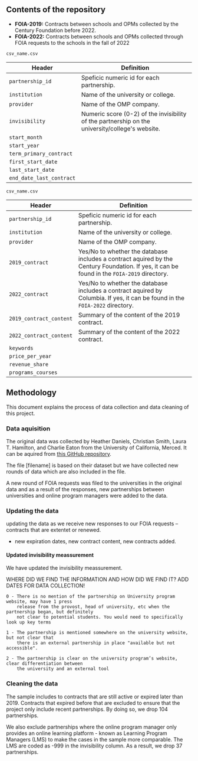 
## Contents of the repository

- **FOIA-2019:** Contracts between schools and OPMs collected by the Century Foundation before 2022. 
- **FOIA-2022:** Contracts between schools and OPMs collected through FOIA requests to the schools in the fall of 2022

`csv_name.csv`

| Header         | Definition |
|----------------|------------|
|`partnership_id`|Speficic numeric id for each partnership.|
|`institution`   |Name of the university or college.|
|`provider`      |Name of the OMP company.|
|`invisibility`  |Numeric score (0-2) of the invisibility of the partnership on the university/college's website.|
|`start_month`   | |
|`start_year`    | |
|`term_primary_contract`| |
|`first_start_date`| |
|`last_start_date`| |
|`end_date_last_contract`| |

`csv_name.csv`

| Header         | Definition |
|----------------|------------|
|`partnership_id`|Speficic numeric id for each partnership.|
|`institution`   |Name of the university or college.|
|`provider`      |Name of the OMP company.|
|`2019_contract`  |Yes/No to whether the database includes a contract aquired by the Century Foundation. If yes, it can be found in the `FOIA-2019` directory.|
|`2022_contract`   |Yes/No to whether the database includes a contract aquired by Columbia. If yes, it can be found in the `FOIA-2022` directory.|
|`2019_contract_content`|Summary of the content of the 2019 contract.|
|`2022_contract_content`|Summary of the content of the 2022 contract.|
|`keywords`| |
|`price_per_year`| |
|`revenue_share`| |
|`programs_courses`| |

## Methodology

This document explains the process of data collection and data cleaning of this project.

### Data aquisition
The original data was collected by Heather Daniels, Christian Smith, Laura T. Hamilton, and Charlie Eaton from the University of California, Merced. It can be aquired from [this GitHub repository](https://github.com/HigherEdData/Outsourcing-Online-Education). 

The file [filename] is based on their dataset but we have collected new rounds of data which are also included in the file. 

A new round of FOIA  requests was filed to the universities in the original data and as a result of the responses, new partnerships between universities and online program managers were added to the data. 

### Updating the data

updating the data as we receive new responses to our FOIA requests – contracts that are extentet or renewed. 
- new expiration dates, new contract content, new contracts added.

#### Updated invisibility meassurement
We have updated the invisibility meassurement. 

WHERE DID WE FIND THE INFORMATION AND HOW DID WE FIND IT?
ADD DATES FOR DATA COLLECTION! 

    0 - There is no mention of the partnership on University program website, may have 1 press 
        release from the provost, head of university, etc when the partnership began, but definitely 
        not clear to potential students. You would need to specifically look up key terms 

    1 - The partnership is mentioned somewhere on the university website, but not clear that 
        there is an external partnership in place "available but not accessible".

    2 - The partnership is clear on the university program’s website, clear differentiation between
        the university and an external tool


### Cleaning the data
The sample includes to contracts that are still active or expired later than 2019. Contracts that expired before that are excluded to ensure that the project only include recent partnerships. By doing so, we drop 104 partnerships. 

We also exclude partnerships where the online program manager only provides an online learning platform - known as Learning Program Managers (LMS) to make the cases in the sample more comparable. The LMS are coded as -999 in the invisibility column. As a result, we drop 37 partnerships.